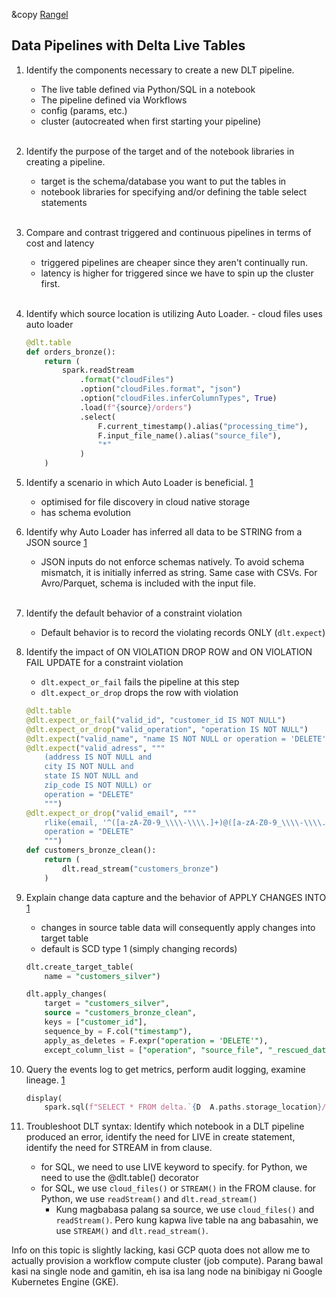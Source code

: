&copy [Rangel](https://github.com/jtrangel)

## Data Pipelines with Delta Live Tables

1. Identify the components necessary to create a new DLT pipeline.
	- The live table defined via Python/SQL in a notebook
	- The pipeline defined via Workflows
	- config (params, etc.)
	- cluster (autocreated when first starting your pipeline)
	<br />
2. Identify the purpose of the target and of the notebook libraries in creating a pipeline.
	- target is the schema/database you want to put the tables in
	- notebook libraries for specifying and/or defining the table select statements
	<br />
3. Compare and contrast triggered and continuous pipelines in terms of cost and latency
	- triggered pipelines are cheaper since they aren't continually run. 
	- latency is higher for triggered since we have to spin up the cluster first.
	<br />
4. Identify which source location is utilizing Auto Loader.
		- cloud files uses auto loader
	
	```Python
	@dlt.table
	def orders_bronze():
	    return (
	        spark.readStream
	            .format("cloudFiles")
	            .option("cloudFiles.format", "json")
	            .option("cloudFiles.inferColumnTypes", True)
	            .load(f"{source}/orders")
	            .select(
	                F.current_timestamp().alias("processing_time"),
	                F.input_file_name().alias("source_file"),
	                "*"
	            )
	    )
	```

5. Identify a scenario in which Auto Loader is beneficial. [1](https://docs.databricks.com/en/ingestion/auto-loader/index.html#benefits-of-auto-loader-over-using-structured-streaming-directly-on-files)
	- optimised for file discovery in cloud native storage
	- has schema evolution

6. Identify why Auto Loader has inferred all data to be STRING from a JSON source [1](https://docs.databricks.com/en/ingestion/auto-loader/schema.html)
	- JSON inputs do not enforce schemas natively. To avoid schema mismatch, it is initially inferred as string. Same case with CSVs. For Avro/Parquet, schema is included with the input file.
	<br />
1. Identify the default behavior of a constraint violation
	- Default behavior is to record the violating records ONLY (`dlt.expect`)
2. Identify the impact of ON VIOLATION DROP ROW and ON VIOLATION FAIL UPDATE for a constraint violation
	- `dlt.expect_or_fail` fails the pipeline at this step
	- `dlt.expect_or_drop` drops the row with violation
	```Python
	@dlt.table
	@dlt.expect_or_fail("valid_id", "customer_id IS NOT NULL")
	@dlt.expect_or_drop("valid_operation", "operation IS NOT NULL")
	@dlt.expect("valid_name", "name IS NOT NULL or operation = 'DELETE'")
	@dlt.expect("valid_adress", """
	    (address IS NOT NULL and
	    city IS NOT NULL and
	    state IS NOT NULL and
	    zip_code IS NOT NULL) or
	    operation = "DELETE"
	    """)
	@dlt.expect_or_drop("valid_email", """
	    rlike(email, '^([a-zA-Z0-9_\\\\-\\\\.]+)@([a-zA-Z0-9_\\\\-\\\\.]+)\\\\.([a-zA-Z]{2,5})$') or
	    operation = "DELETE"
	    """)
	def customers_bronze_clean():
	    return (
	        dlt.read_stream("customers_bronze")
	    )
	```

9. Explain change data capture and the behavior of APPLY CHANGES INTO [1](https://docs.databricks.com/en/delta-live-tables/cdc.html#:~:text=You%20can%20use%20change%20data,1%20to%20update%20records%20directly.)
	- changes in source table data will consequently apply changes into target table 
	- default is SCD type 1 (simply changing records)
	```SQL
	dlt.create_target_table(
	    name = "customers_silver")
	
	dlt.apply_changes(
	    target = "customers_silver",
	    source = "customers_bronze_clean",
	    keys = ["customer_id"],
	    sequence_by = F.col("timestamp"),
	    apply_as_deletes = F.expr("operation = 'DELETE'"),
	    except_column_list = ["operation", "source_file", "_rescued_data"])
	```
1. Query the events log to get metrics, perform audit logging, examine lineage. [1](https://docs.databricks.com/en/delta-live-tables/observability.html#:~:text=edit%20a%20pipeline.-,What%20is%20the%20Delta%20Live%20Tables%20event%20log%3F,state%20of%20your%20data%20pipelines.)
	```Python
	display(
		spark.sql(f"SELECT * FROM delta.`{D  A.paths.storage_location}/system/ events`"))    
	```
11. Troubleshoot DLT syntax: Identify which notebook in a DLT pipeline produced an error, identify the need for LIVE in create statement, identify the need for STREAM in from clause.
	- for SQL, we need to use LIVE keyword to specify. for Python, we need to use the @dlt.table() decorator
	- for SQL, we use `cloud_files()` or `STREAM()` in the FROM clause. for Python, we use `readStream()` and `dlt.read_stream()`
		- Kung magbabasa palang sa source, we use `cloud_files()` and `readStream()`. Pero kung kapwa live table na ang babasahin, we use `STREAM()` and `dlt.read_stream()`.

Info on this topic is slightly lacking, kasi GCP quota does not allow me to actually provision a workflow compute cluster (job compute). Parang bawal kasi na single node and gamitin, eh isa isa lang node na binibigay ni Google Kubernetes Engine (GKE).
